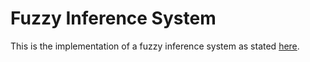 # Fuzzy Inference System

This is the implementation of a fuzzy inference system as stated [here](paper/paper.pdf).